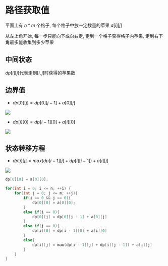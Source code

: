 <!--
 * @Description: 
 * @Version: 1.0
 * @Author: DaLao
 * @Email: dalao@xxx.com
 * @Date: 2021-12-04 19:02:57
 * @LastEditors: daLao
 * @LastEditTime: 2023-04-17 16:48:21
-->

# 路径获取值

平面上有 $n*m$ 个格子, 每个格子中放一定数量的苹果 $a[i][j]$

从左上角开始, 每一步只能向下或向右走, 走到一个格子获得格子内苹果, 走到右下角最多能收集到多少苹果

## 中间状态

$dp[i][j]$代表走到$[i, j]$时获得的苹果数

## 边界值

- $dp[0][j] = dp[0][j - 1] + a[0][j]$

![](https://cdn.hurra.ltd/img/2022-4-5-1351.svg)

- $dp[i][0] = dp[i - 1][0] + a[i][0]$

![](https://cdn.hurra.ltd/img/2022-4-5-1352.svg)

## 状态转移方程

- $dp[i][j] = max(dp[i - 1][j]+ dp[i][j - 1]) + a[i][j]$

![](https://cdn.hurra.ltd/img/2022-4-5-1355.svg)

```c
dp[0][0] = a[0][0];

for(int i = 0; i <= n; ++i) {
    for(int j = 0; j <= m; ++j){
        if(i == 0 && j == 0){
            dp[0][0] = a[0][0];
        }
        else if(i == 0){
            dp[0][j] = dp[0][j - 1] + a[0][j]
        }
        else if(j == 0){
            dp[i][0] = dp[i - 1][0] + a[i][0]
        }
        else{
            dp[i][j] = max(dp[i - 1][j] + dp[i][j - 1]) + a[i][j]
        }
    }
}
```

